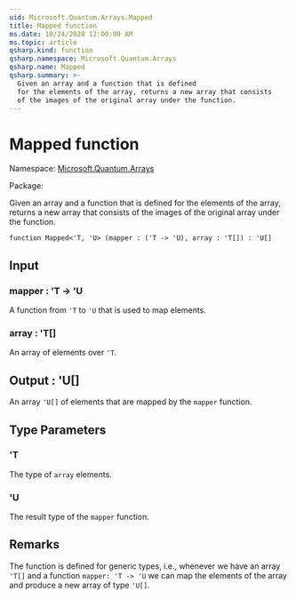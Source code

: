 ```yaml
---
uid: Microsoft.Quantum.Arrays.Mapped
title: Mapped function
ms.date: 10/24/2020 12:00:00 AM
ms.topic: article
qsharp.kind: function
qsharp.namespace: Microsoft.Quantum.Arrays
qsharp.name: Mapped
qsharp.summary: >-
  Given an array and a function that is defined
  for the elements of the array, returns a new array that consists
  of the images of the original array under the function.
---
```


# Mapped function

Namespace: [Microsoft.Quantum.Arrays](xref:Microsoft.Quantum.Arrays)

Package: [](https://nuget.org/packages/)


Given an array and a function that is definedfor the elements of the array, returns a new array that consistsof the images of the original array under the function.

```qsharp
function Mapped<'T, 'U> (mapper : ('T -> 'U), array : 'T[]) : 'U[]
```


## Input

### mapper : 'T -> 'U

A function from `'T` to `'U` that is used to map elements.


### array : 'T[]

An array of elements over `'T`.



## Output : 'U[]

An array `'U[]` of elements that are mapped by the `mapper` function.

## Type Parameters

### 'T

The type of `array` elements.
### 'U

The result type of the `mapper` function.

## Remarks

The function is defined for generic types, i.e., whenever we havean array `'T[]` and a function `mapper: 'T -> 'U` we can map the elementsof the array and produce a new array of type `'U[]`.